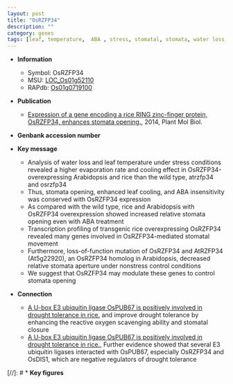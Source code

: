 ```yaml
---
layout: post
title: "OsRZFP34"
description: ""
category: genes
tags: [leaf, temperature,  ABA , stress, stomatal, stomata, water loss, ABA]
---
```


* **Information**  
    + Symbol: OsRZFP34  
    + MSU: [LOC_Os01g52110](http://rice.plantbiology.msu.edu/cgi-bin/ORF_infopage.cgi?orf=LOC_Os01g52110)  
    + RAPdb: [Os01g0719100](http://rapdb.dna.affrc.go.jp/viewer/gbrowse_details/irgsp1?name=Os01g0719100)  

* **Publication**  
    + [Expression of a gene encoding a rice RING zinc-finger protein, OsRZFP34, enhances stomata opening.](http://www.ncbi.nlm.nih.gov/pubmed?term=Expression+of+a+gene+encoding+a+rice+RING+zinc-finger+protein,+OsRZFP34,+enhances+stomata+opening.%5BTitle%5D), 2014, Plant Mol Biol.

* **Genbank accession number**  

* **Key message**  
    + Analysis of water loss and leaf temperature under stress conditions revealed a higher evaporation rate and cooling effect in OsRZFP34-overexpressing Arabidopsis and rice than the wild type, atrzfp34 and osrzfp34
    + Thus, stomata opening, enhanced leaf cooling, and ABA insensitivity was conserved with OsRZFP34 expression
    + As compared with the wild type, rice and Arabidopsis with OsRZFP34 overexpression showed increased relative stomata opening even with ABA treatment
    + Transcription profiling of transgenic rice overexpressing OsRZFP34 revealed many genes involved in OsRZFP34-mediated stomatal movement
    + Furthermore, loss-of-function mutation of OsRZFP34 and AtRZFP34 (At5g22920), an OsRZFP34 homolog in Arabidopsis, decreased relative stomata aperture under nonstress control conditions
    + We suggest that OsRZFP34 may modulate these genes to control stomata opening

* **Connection**  
    + [A U-box E3 ubiquitin ligase OsPUB67 is positively involved in drought tolerance in rice.](OsRZFP34+and+OsDIS1) and improve drought tolerance by enhancing the reactive oxygen scavenging ability and stomatal closure
    + [A U-box E3 ubiquitin ligase OsPUB67 is positively involved in drought tolerance in rice.](http://www.ncbi.nlm.nih.gov/pubmed?term=A+U-box+E3+ubiquitin+ligase+OsPUB67+is+positively+involved+in+drought+tolerance+in+rice.%5BTitle%5D),  Further evidence showed that several E3 ubiquitin ligases interacted with OsPUB67, especially OsRZFP34 and OsDIS1, which are negative regulators of drought tolerance

[//]: # * **Key figures**  


